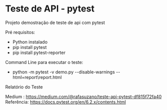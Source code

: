 # Teste de API - pytest
Projeto demostração de teste de api com pytest

Pré requisitos:
  - Python instalado
  - pip install pytest
  - pip install pytest-reporter

Command Line para executar o teste:
  - python -m pytest -v demo.py --disable-warnings  --html=report\report.html

Relatório do Teste

Medium : https://medium.com/@rafasuzano/teste-api-pytest-df815f72fa40
Referência: https://docs.pytest.org/en/6.2.x/contents.html
